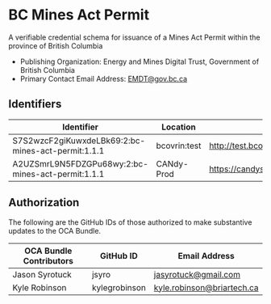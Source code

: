 # BC Mines Act Permit

A verifiable credential schema for issuance of a Mines Act Permit within the province of British Columbia

- Publishing Organization: Energy and Mines Digital Trust, Government of British Columbia
- Primary Contact Email Address: EMDT@gov.bc.ca 

## Identifiers

| Identifier                                           | Location     | URL         |
| ---------------------------------------------------- | ------------ | ----------- |
| S7S2wzcF2giKuwxdeLBk69:2:bc-mines-act-permit:1.1.1 | bcovrin:test | http://test.bcovrin.vonx.io/ |
| A2UZSmrL9N5FDZGPu68wy:2:bc-mines-act-permit:1.1.1 | CANdy-Prod | https://candyscan.idlab.org/tx/CANDY_PROD/domain/361 |

## Authorization

The following are the GitHub IDs of those authorized to make substantive updates to the OCA Bundle.

| OCA Bundle Contributors | GitHub ID  | Email Address            |
| ----------------------- | ---------- | ------------------------ |
| Jason Syrotuck          | jsyro   | jasyrotuck@gmail.com |
| Kyle Robinson           | kylegrobinson     |  kyle.robinson@briartech.ca    |


